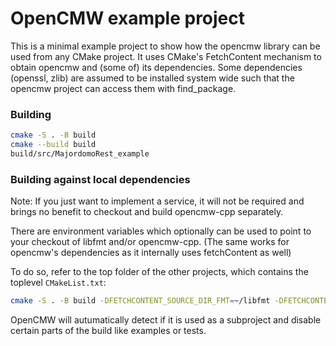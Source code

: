 # OpenCMW example project

This is a minimal example project to show how the opencmw library can be used from any CMake project.
It uses CMake's FetchContent mechanism to obtain opencmw and (some of) its dependencies.
Some dependencies (openssl, zlib) are assumed to be installed system wide such that the opencmw project can access them with find_package.

### Building

``` bash
cmake -S . -B build
cmake --build build
build/src/MajordomoRest_example
```
### Building against local dependencies
    
Note: If you just want to implement a service, it will not be required and brings no benefit to checkout and build opencmw-cpp separately.

There are environment variables which optionally can be used to point to your checkout of libfmt and/or opencmw-cpp.
(The same works for opencmw's dependencies as it internally uses fetchContent as well)

To do so, refer to the top folder of the other projects, which contains the toplevel `CMakeList.txt`:

``` bash
cmake -S . -B build -DFETCHCONTENT_SOURCE_DIR_FMT=~/libfmt -DFETCHCONTENT_SOURCE_DIR_OPENCMW-CPP=~/opencmw-cpp
```

OpenCMW will autumatically detect if it is used as a subproject and disable certain parts of the build like examples or tests.
